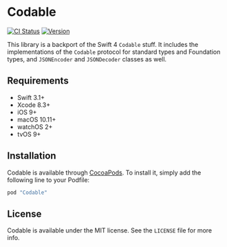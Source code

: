 # Codable

[![CI Status](http://img.shields.io/travis/broadwaylamb/Codable.svg?style=flat)](https://travis-ci.org/broadwaylamb/Codable)
[![Version](https://img.shields.io/cocoapods/v/Codable.svg?style=flat)](http://cocoapods.org/pods/Codable)

This library is a backport of the Swift 4 `Codable` stuff. It includes the implementations of the `Codable` protocol for standard types and Foundation types, and `JSONEncoder` and `JSONDecoder` classes as well.

## Requirements

- Swift 3.1+
- Xcode 8.3+
- iOS 9+
- macOS 10.11+
- watchOS 2+
- tvOS 9+

## Installation

Codable is available through [CocoaPods](http://cocoapods.org). To install
it, simply add the following line to your Podfile:

```ruby
pod "Codable"
```

## License

Codable is available under the MIT license. See the `LICENSE` file for more info.
